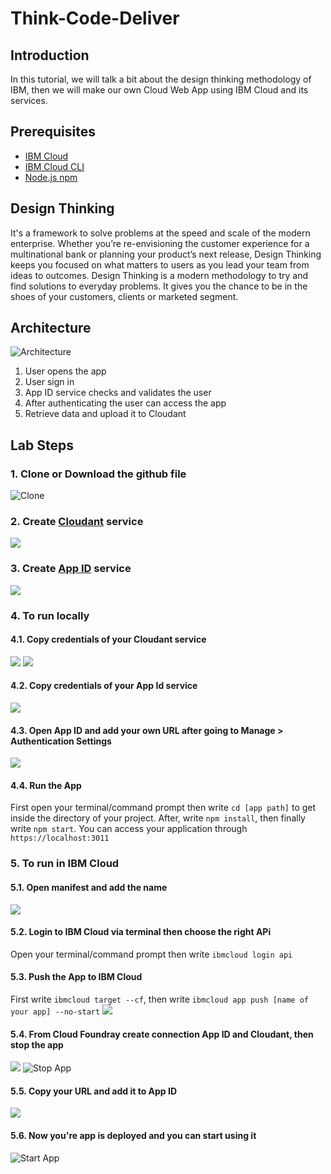 # Think-Code-Deliver

## Introduction
In this tutorial, we will talk a bit about the design thinking methodology of IBM, then we will make our own Cloud Web App using IBM Cloud and its services. 

## Prerequisites
* [IBM Cloud](https://ibm.biz/thinkcodedeliver "IBM Cloud")
* [IBM Cloud CLI](https://ibm.biz/ibmcloudcli "IBM Cloud CLI")
* [Node.js npm](https://nodejs.org/en "Node.js")

## Design Thinking
It's a framework to solve problems at the speed and scale of the modern enterprise. Whether you’re re-envisioning the customer experience for a multinational bank or planning your product’s next release, Design Thinking keeps you focused on what matters to users as you lead your team from ideas to outcomes. Design Thinking is a modern methodology to try and find solutions to everyday problems. It gives you the chance to be in the shoes of your customers, clients or marketed segment.

## Architecture

![`Architecture`](images/architecture.PNG)

1. User opens the app 
2. User sign in 
3. App ID service checks and validates the user
4. After authenticating the user can access the app
5. Retrieve data and upload it to Cloudant 

## Lab Steps
### 1. Clone or Download the github file
![`Clone`](images/clone.PNG)
### 2. Create [Cloudant](https://console.bluemix.net/catalog/services/cloudant "Cloudant service") service
![](images/2.gif)
### 3. Create [App ID](https://console.bluemix.net/catalog/services/appid "App ID service") service
![](images/3.gif)
### 4. To run locally
   #### 4.1. Copy credentials of your Cloudant service
   ![](images/4.1-1.gif)
   ![](images/4.1-2.gif)
   #### 4.2. Copy credentials of your App Id service
   ![](images/4.2.gif)
   #### 4.3. Open App ID and add your own URL after going to **Manage > Authentication Settings**
   ![](images/4.3.gif)
   #### 4.4. Run the App
   First open your terminal/command prompt then write `cd [app path]` to get inside the directory of your project. After, write `npm install`, then finally write `npm start`. You can access your application through `https://localhost:3011`
### 5. To run in IBM Cloud
   #### 5.1. Open manifest and add the name
   ![](images/5.1.gif)
   #### 5.2. Login to IBM Cloud via terminal then choose the right APi
   Open your terminal/command prompt then write `ibmcloud login api`
   #### 5.3. Push the App to IBM Cloud
   First write `ibmcloud target --cf`, then write `ibmcloud app push [name of your app] --no-start`
   ![](images/5.3.gif)
   #### 5.4. From Cloud Foundray create connection App ID and Cloudant, then stop the app
   ![](images/5.4.gif)
   ![`Stop App`](images/stop.png)
   #### 5.5. Copy your URL and add it to App ID
   ![](images/5.5.gif)
   #### 5.6. Now you're app is deployed and you can start using it
   ![`Start App`](images/start.png)

